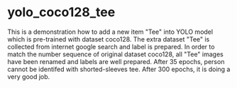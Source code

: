 # yolo_coco128_tee
This is a demonstration how to add a new item "Tee" into YOLO model which is pre-trained with dataset coco128.
The extra dataset "Tee" is collected from internet google search and label is prepared.
In order to match the number sequence of original dataset coco128, all "Tee" images have been renamed and labels are well prepared.
After 35 epochs, person cannot be identifed with shorted-sleeves tee.
After 300 epochs, it is doing a very good job.